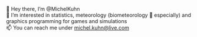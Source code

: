 👋 Hey there, I’m @MichelKuhn  
👀 I’m interested in statistics, meteorology (biometeorology 🌱 especially) and graphics programming for games and simulations  
📫 You can reach me under michel.kuhn@live.com  
